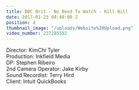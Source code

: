 ```yaml
---
title: BBC Brit - No Need To Watch - Kill Bill
date: 2017-01-23 04:48:00 Z
position: 4
thumbnail_image: "/uploads/Website%20Upload.png"
video_number: 237285592
---
```


Director: KimChi Tyler<br>
Production: Inkfield Media<br>
DP: Stephen Ribeiro<br>
2nd Camera Operator: Jake Kirby<br>
Sound Recordist: Terry Hird<br>
Client: Intuit QuickBooks<br>